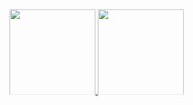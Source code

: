 
<div>
  <a href="https://github.com/Pereira3">
  <img height="155em" src="https://github-readme-stats.vercel.app/api?username=pereira3&show_icons=true&theme=github_dark&include_all_commits=true&count_private=true&hide_rank=false"/>
  <img height="155em" src="https://github-readme-stats.vercel.app/api/top-langs/?username=pereira3&layout=compact&theme=github_dark&hide_title=true"/
</div>
